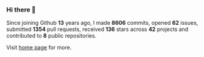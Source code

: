 ### Hi there 👋

Since joining Github **13** years ago, I made **8606** commits, opened **62** issues, submitted **1354** pull requests, received **136** stars across **42** projects and contributed to **8** public repositories.

Visit <a href="https://j15h.nu">home page</a> for more.
